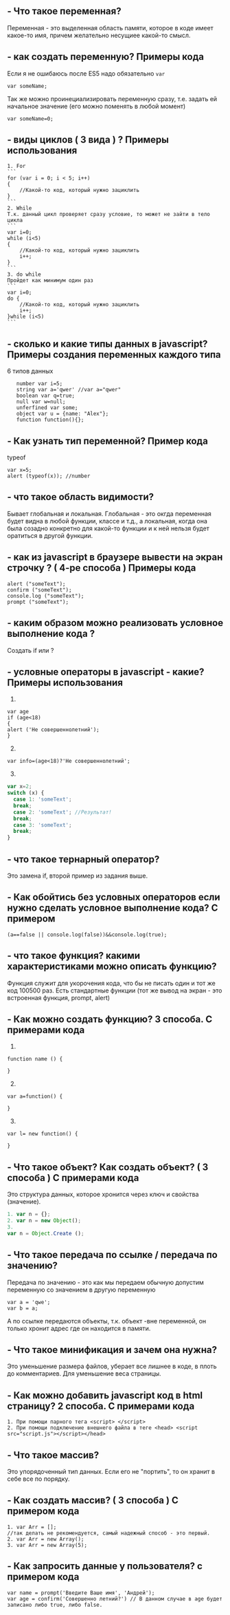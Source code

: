 ﻿## - Что такое переменная?
Переменная - это выделенная область памяти, которое в коде имеет какое-то имя, причем желательно несущиее какой-то смысл.
## -  как создать переменную? Примеры кода
Если я не ошибаюсь после ES5 надо обязательно `var`
```
var someName;
```
Так же можно проинециализировать переменную сразу, т.е. задать ей начальное значение (его можно поменять в любой момент)
```
var someName=0;
```
## - виды циклов ( 3 вида ) ? Примеры использования
	1. For
	```
	for (var i = 0; i < 5; i++)
	{
	    //Какой-то код, который нужно зациклить
	}
	```
	2. While
	Т.к. данный цикл проверяет сразу условие, то может не зайти в тело цикла
	```
	var i=0;
	while (i<5)
	{
	    //Какой-то код, который нужно зациклить
	    i++;
	}
	```
	3. do while
	Пройдет как минимум один раз
	```
	var i=0;
	do {
	    //Какой-то код, который нужно зациклить
	    i++;
	}while (i<5)
	```
## - сколько и какие типы данных в javascript? Примеры создания переменных каждого типа
6 типов данных
 ```
	number var i=5;
	string var a='qwer' //var a="qwer"
	boolean var q=true;
	null var w=null;
	unferfined var some;
	object var u = {name: "Alex"};
	function function(){};
```

## - Как узнать тип переменной? Пример кода
typeof
```
var x=5;
alert (typeof(x)); //number
```
## - что такое область видимости?
Бывает глобальная и локальная. Глобальная - это окгда переменная будет видна в любой функции, классе и т.д., а локальная, когда она была созадно конкретно для какой-то функции и к ней нельзя будет оратиться в другой функции.
## - как из  javascript в брaузере вывести на экран строчку ? ( 4-ре способа ) Примеры кода
```
alert ("someText");
confirm ("someText");
console.log ("someText");
prompt ("someText");
```
## - каким образом можно реализовать условное выполнение кода ? 
Создать if или ?
## -  условные операторы в javascript - какие? Примеры использования
 1. 
```
var age
if (age<18) 
{
alert ('Не совершеннолетний');
}
```
 2.
```
var info=(age<18)?'Не совершеннолетний';
```
 3. 
 ```javascript
 var x=2;
switch (x) {
   case 1: 'someText';
   break;
   case 2: 'someText'; //Результат!
   break;
   case 3: 'someText';
   break;
}
```
## - что такое тернарный оператор?
Это замена if, второй пример из задания выше.
## - Как обойтись без условных операторов если нужно сделать условное выполнение кода? С примером
```
(a==false || console.log(false))&&console.log(true);
```
## - что такое функция? какими характеристиками можно описать функцию?
Функция служит для укорочения кода, что бы не писать один и тот же код 100500 раз. Есть стандартные функции (тот же вывод на экран - это встроенная функция, prompt, alert)
## - Как можно создать функцию? 3 способа. C примерами кода
 1.
```
function name () {

}
```
 2.
```
var a=function() {

}
```
 3.
```
var l= new function() {

}
```
## - Что такое объект? Как создать объект? ( 3 способа ) С примерами кода
Это структура данных, которое хронится через ключ и свойства (значение).
```javascript
1. var n = {};
2. var n = new Object();
3. 
var n = Object.Create ();
```
## - Что такое передача по ссылке / передача по значению?
Передача по значению - это как мы передаем обычную допустим переменную со значением в другую переменную
```
var a = 'qwe';
var b = a;
```
А по ссылке передаются объекты, т.к. объект -вне переменной, он только хронит адрес где он находится в памяти.
## - Что такое минификация и зачем она нужна?
Это уменьшение размера файлов, уберает все лишнее в коде, в плоть до комментариев. Для уменьшение веса страницы.
## - Как можно добавить javascript код в html страницу? 2 способа. C примерами кода
```
1. При помощи парного тега <script> </script>
2. При помощи подключение внешнего файла в теге <head> <script src="script.js"></script></head>
```
## - Что такое массив? 
Это упорядоченный тип данных. Если его не "портить", то он хранит в себе все по порядку.
## - Как создать массив? ( 3 способа ) С примером кода
```
1. var Arr = [];
//так делать не рекомендуется, самый надежный способ - это первый.
2. var Arr = new Array();
3. var Arr = new Array(5);
```
## - Как запросить данные у пользователя? с примером кода
```
var name = prompt('Введите Ваше имя', 'Андрей');
var age = confirm('Совершенно летний?') // В данном случае в age будет записано либо true, либо false.
```
